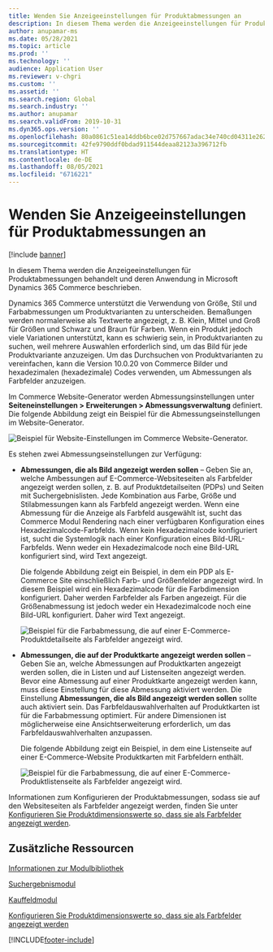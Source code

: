 ```yaml
---
title: Wenden Sie Anzeigeeinstellungen für Produktabmessungen an
description: In diesem Thema werden die Anzeigeeinstellungen für Produktabmessungen behandelt und deren Anwendung in Microsoft Dynamics 365 Commerce beschrieben.
author: anupamar-ms
ms.date: 05/28/2021
ms.topic: article
ms.prod: ''
ms.technology: ''
audience: Application User
ms.reviewer: v-chgri
ms.custom: ''
ms.assetid: ''
ms.search.region: Global
ms.search.industry: ''
ms.author: anupamar
ms.search.validFrom: 2019-10-31
ms.dyn365.ops.version: ''
ms.openlocfilehash: 80a0861c51ea14ddb6bce02d757667adac34e740cd04311e26211d9bdbae4ed8
ms.sourcegitcommit: 42fe9790ddf0bdad911544deaa82123a396712fb
ms.translationtype: HT
ms.contentlocale: de-DE
ms.lasthandoff: 08/05/2021
ms.locfileid: "6716221"
---
```

# <a name="apply-display-settings-for-product-dimensions"></a>Wenden Sie Anzeigeeinstellungen für Produktabmessungen an

[!include [banner](includes/banner.md)]


In diesem Thema werden die Anzeigeeinstellungen für Produktabmessungen behandelt und deren Anwendung in Microsoft Dynamics 365 Commerce beschrieben.

Dynamics 365 Commerce unterstützt die Verwendung von Größe, Stil und Farbabmessungen um Produktvarianten zu unterscheiden. Bemaßungen werden normalerweise als Textwerte angezeigt, z. B. Klein, Mittel und Groß für Größen und Schwarz und Braun für Farben. Wenn ein Produkt jedoch viele Variationen unterstützt, kann es schwierig sein, in Produktvarianten zu suchen, weil mehrere Auswahlen erforderlich sind, um das Bild für jede Produktvariante anzuzeigen. Um das Durchsuchen von Produktvarianten zu vereinfachen, kann die Version 10.0.20 von Commerce Bilder und hexadezimalen (hexadezimale) Codes verwenden, um Abmessungen als Farbfelder anzuzeigen.

Im Commerce Website-Generator werden Abmessungsinstellungen unter **Seiteneinstellungen \> Erweiterungen \> Abmessungsverwaltung** definiert. Die folgende Abbildung zeigt ein Beispiel für die Abmessungseinstellungen im Website-Generator.

![Beispiel für Website-Einstellungen im Commerce Website-Generator.](./dev-itpro/media/swatch_site_settings.PNG)

Es stehen zwei Abmessungseinstellungen zur Verfügung:

- **Abmessungen, die als Bild angezeigt werden sollen** – Geben Sie an, welche Ambessungen auf E-Commerce-Websiteseiten als Farbfelder angezeigt werden sollen, z. B. auf Produktdetailseiten (PDPs) und Seiten mit Suchergebnislisten. Jede Kombination aus Farbe, Größe und Stilabmessungen kann als Farbfeld angezeigt werden. Wenn eine Abmessung für die Anzeige als Farbfeld ausgewählt ist, sucht das Commerce Modul Rendering nach einer verfügbaren Konfiguration eines Hexadezimalcode-Farbfelds. Wenn kein Hexadezimalcode konfiguriert ist, sucht die Systemlogik nach einer Konfiguration eines Bild-URL-Farbfelds. Wenn weder ein Hexadezimalcode noch eine Bild-URL konfiguriert sind, wird Text angezeigt.

    Die folgende Abbildung zeigt ein Beispiel, in dem ein PDP als E-Commerce Site einschließlich Farb- und Größenfelder angezeigt wird. In diesem Beispiel wird ein Hexadezimalcode für die Farbdimension konfiguriert. Daher werden Farbfelder als Farben angezeigt. Für die Größenabmessung ist jedoch weder ein Hexadezimalcode noch eine Bild-URL konfiguriert. Daher wird Text angezeigt.

    ![Beispiel für die Farbabmessung, die auf einer E-Commerce-Produktdetailseite als Farbfelder angezeigt wird.](./dev-itpro/media/swatch_pdp.png)

- **Abmessungen, die auf der Produktkarte angezeigt werden sollen** – Geben Sie an, welche Abmessungen auf Produktkarten angezeigt werden sollen, die in Listen und auf Listenseiten angezeigt werden. Bevor eine Abmessung auf einer Produktkarte angezeigt werden kann, muss diese Einstellung für diese Abmessung aktiviert werden. Die Einstellung **Abmessungen, die als Bild angezeigt werden sollen** sollte auch aktiviert sein. Das Farbfeldauswahlverhalten auf Produktkarten ist für die Farbabmessung optimiert. Für andere Dimensionen ist möglicherweise eine Ansichtserweiterung erforderlich, um das Farbfeldauswahlverhalten anzupassen.

    Die folgende Abbildung zeigt ein Beispiel, in dem eine Listenseite auf einer E-Commerce-Website Produktkarten mit Farbfeldern enthält.

    ![Beispiel für die Farbabmessung, die auf einer E-Commerce-Produktlistenseite als Farbfelder angezeigt wird.](./dev-itpro/media/swatch_searchresults.PNG)

Informationen zum Konfigurieren der Produktabmessungen, sodass sie auf den Websiteseiten als Farbfelder angezeigt werden, finden Sie unter [Konfigurieren Sie Produktdimensionswerte so, dass sie als Farbfelder angezeigt werden](./dev-itpro/dimensions-swatch.md).

## <a name="additional-resources"></a>Zusätzliche Ressourcen

[Informationen zur Modulbibliothek](starter-kit-overview.md)

[Suchergebnismodul](search-result-module.md)

[Kauffeldmodul](add-buy-box.md)

[Konfigurieren Sie Produktdimensionswerte so, dass sie als Farbfelder angezeigt werden](./dev-itpro/dimensions-swatch.md)

[!INCLUDE[footer-include](../includes/footer-banner.md)]
